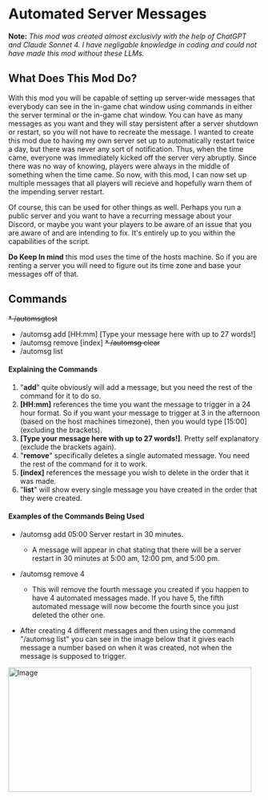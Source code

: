 # Automated Server Messages

**Note:** *This mod was created almost exclusivly with the help of ChatGPT and Claude Sonnet 4. I have negligable knowledge in coding and could not have made this mod without these LLMs.*

## What Does This Mod Do?

With this mod you will be capable of setting up server-wide messages that everybody can see in the in-game chat window using commands in either the server terminal or the in-game chat window.
You can have as many messages as you want and they will stay persistent after a server shutdown or restart, so you will not have to recreate the message. I wanted to create
this mod due to having my own server set up to automatically restart twice a day, but there was never any sort of notification. Thus, when the time came, everyone was
immediately kicked off the server very abruptly. Since there was no way of knowing, players were always in the middle of something when the time came. So now, with this mod,
I can now set up multiple messages that all players will recieve and hopefully warn them of the impending server restart.

Of course, this can be used for other things as well. Perhaps you run a public server and you want to have a recurring message about your Discord, or maybe you want your players
to be aware of an issue that you are aware of and are intending to fix. It's entirely up to you within the capabilities of the script.

**Do Keep In mind** this mod uses the time of the hosts machine. So if you are renting a server you will need to figure out its time zone and base your messages off of that.

## Commands
~~* /automsgtest~~
* /automsg add [HH:mm] [Type your message here with up to 27 words!]
* /automsg remove [index]
~~* /automsg clear~~
* /automsg list

#### Explaining the Commands
1. "**add**" quite obviously will add a message, but you need the rest of the command for it to do so.
2. **[HH:mm]** references the time you want the message to trigger in a 24 hour format. So if you want your message to trigger at 3 in the afternoon (based on the host machines timezone),
   then you would type [15:00] (excluding the brackets).
3. **[Type your message here with up to 27 words!]**. Pretty self explanatory (exclude the brackets again).
4. "**remove**" specifically deletes a single automated message. You need the rest of the command for it to work.
5. **[index]** references the message you wish to delete in the order that it was made.
6. "**list**" will show every single message you have created in the order that they were created.

#### Examples of the Commands Being Used
* /automsg add 05:00 Server restart in 30 minutes.
  * A message will appear in chat stating that there will be a server restart in 30 minutes at 5:00 am, 12:00 pm, and 5:00 pm.

* /automsg remove 4
  * This will remove the fourth message you created if you happen to have 4 automated messages made. If you have 5, the fifth automated message will now become the fourth since you just deleted
  the other one.

* After creating 4 different messages and then using the command "/automsg list" you can see in the image below that it gives each message a number based on when it was created, not when the message is supposed to trigger.
<img width="486" height="248" alt="Image" src="https://github.com/user-attachments/assets/5ddc24ac-dfa3-4d50-bb7b-edd118d2d55b" />
